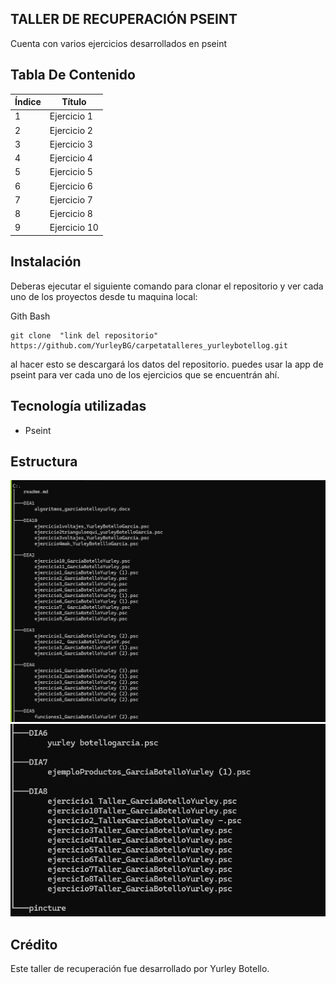 ## TALLER DE RECUPERACIÓN PSEINT

Cuenta  con varios ejercicios desarrollados en pseint

## Tabla De Contenido

| Índice | Título |
|--|------|
| 1 | Ejercicio 1|
| 2 | Ejercicio 2|
| 3 | Ejercicio 3|
| 4 | Ejercicio 4|
| 5 | Ejercicio 5|
| 6 | Ejercicio 6|
| 7 | Ejercicio 7|
| 8 | Ejercicio 8|
| 9 | Ejercicio 10|

## Instalación

Deberas ejecutar el siguiente comando para clonar el repositorio y ver cada uno de los proyectos  desde tu maquina local:
 
Gith Bash

~~~ 
git clone  "link del repositorio" https://github.com/YurleyBG/carpetatalleres_yurleybotellog.git
~~~
al hacer esto se descargará  los datos del repositorio. puedes usar  la app de pseint para ver cada uno de los ejercicios que se encuentrán ahí.

 ## Tecnología utilizadas

+ Pseint

## Estructura 

![alt text](pincture/image.png)
![alt text]( pincture/image-1.png)



## Crédito 
Este taller de recuperación fue desarrollado por Yurley Botello.
